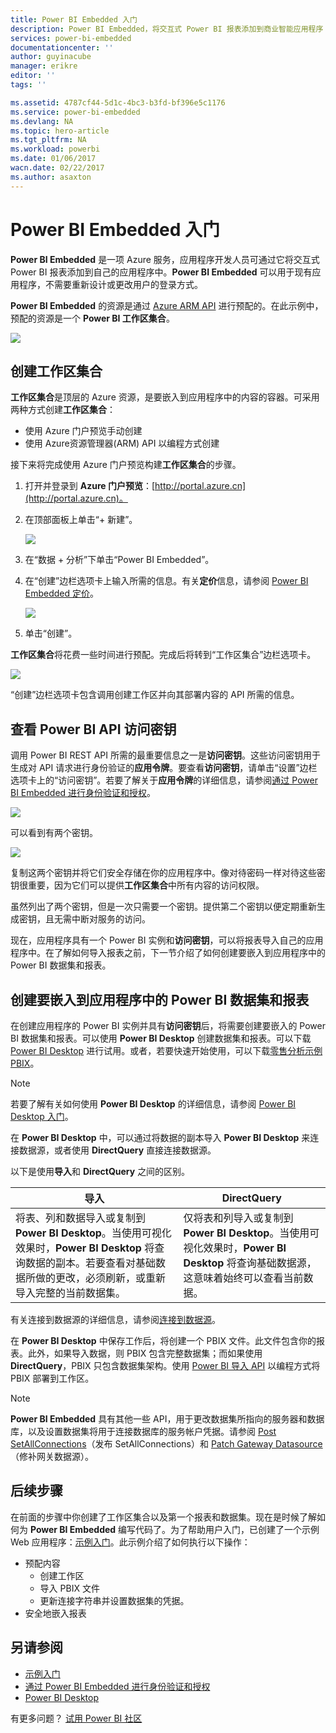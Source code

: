 ```yaml
---
title: Power BI Embedded 入门
description: Power BI Embedded，将交互式 Power BI 报表添加到商业智能应用程序
services: power-bi-embedded
documentationcenter: ''
author: guyinacube
manager: erikre
editor: ''
tags: ''

ms.assetid: 4787cf44-5d1c-4bc3-b3fd-bf396e5c1176
ms.service: power-bi-embedded
ms.devlang: NA
ms.topic: hero-article
ms.tgt_pltfrm: NA
ms.workload: powerbi
ms.date: 01/06/2017
wacn.date: 02/22/2017
ms.author: asaxton
---
```


# Power BI Embedded 入门
**Power BI Embedded** 是一项 Azure 服务，应用程序开发人员可通过它将交互式 Power BI 报表添加到自己的应用程序中。**Power BI Embedded** 可以用于现有应用程序，不需要重新设计或更改用户的登录方式。

**Power BI Embedded** 的资源是通过 [Azure ARM API](https://msdn.microsoft.com/zh-cn/library/mt712306.aspx) 进行预配的。在此示例中，预配的资源是一个 **Power BI 工作区集合**。

![](./media/power-bi-embedded-get-started/introduction.png)  

## 创建工作区集合
**工作区集合**是顶层的 Azure 资源，是要嵌入到应用程序中的内容的容器。可采用两种方式创建**工作区集合**：

- 使用 Azure 门户预览手动创建
- 使用 Azure资源管理器(ARM) API 以编程方式创建

接下来将完成使用 Azure 门户预览构建**工作区集合**的步骤。

1. 打开并登录到 **Azure 门户预览**：[http://portal.azure.cn](http://portal.azure.cn)。
2. 在顶部面板上单击“+ 新建”。

    ![](./media/power-bi-embedded-get-started/create-workspace-1.png)  

3. 在“数据 + 分析”下单击“Power BI Embedded”。
4. 在“创建”边栏选项卡上输入所需的信息。有关**定价**信息，请参阅 [Power BI Embedded 定价](https://www.azure.cn/pricing/details/power-bi-embedded/)。

    ![](./media/power-bi-embedded-get-started/create-workspace-2.png)  

5. 单击“创建”。

**工作区集合**将花费一些时间进行预配。完成后将转到“工作区集合”边栏选项卡。

   ![](./media/power-bi-embedded-get-started/create-workspace-3.png)  

“创建”边栏选项卡包含调用创建工作区并向其部署内容的 API 所需的信息。

## 查看 Power BI API 访问密钥 <a name="view-access-keys"></a>
调用 Power BI REST API 所需的最重要信息之一是**访问密钥**。这些访问密钥用于生成对 API 请求进行身份验证的**应用令牌**。要查看**访问密钥**，请单击“设置”边栏选项卡上的“访问密钥”。若要了解关于**应用令牌**的详细信息，请参阅[通过 Power BI Embedded 进行身份验证和授权](./power-bi-embedded-app-token-flow.md)。

   ![](./media/power-bi-embedded-get-started/access-keys.png)  

可以看到有两个密钥。

   ![](./media/power-bi-embedded-get-started/access-keys-2.png)  

复制这两个密钥并将它们安全存储在你的应用程序中。像对待密码一样对待这些密钥很重要，因为它们可以提供**工作区集合**中所有内容的访问权限。

虽然列出了两个密钥，但是一次只需要一个密钥。提供第二个密钥以便定期重新生成密钥，且无需中断对服务的访问。

现在，应用程序具有一个 Power BI 实例和**访问密钥**，可以将报表导入自己的应用程序中。在了解如何导入报表之前，下一节介绍了如何创建要嵌入到应用程序中的 Power BI 数据集和报表。

## 创建要嵌入到应用程序中的 Power BI 数据集和报表
在创建应用程序的 Power BI 实例并具有**访问密钥**后，将需要创建要嵌入的 Power BI 数据集和报表。可以使用 **Power BI Desktop** 创建数据集和报表。可以下载 [Power BI Desktop](https://go.microsoft.com/fwlink/?LinkId=521662) 进行试用。或者，若要快速开始使用，可以下载[零售分析示例 PBIX](http://go.microsoft.com/fwlink/?LinkID=780547)。

> [!NOTE]
若要了解有关如何使用 **Power BI Desktop** 的详细信息，请参阅 [Power BI Desktop 入门](https://powerbi.microsoft.com/zh-cn/guided-learning/powerbi-learning-0-2-get-started-power-bi-desktop)。

在 **Power BI Desktop** 中，可以通过将数据的副本导入 **Power BI Desktop** 来连接数据源，或者使用 **DirectQuery** 直接连接数据源。

以下是使用**导入**和 **DirectQuery** 之间的区别。

| 导入 | DirectQuery |
| --- | --- |
| 将表、列和数据导入或复制到 **Power BI Desktop**。当使用可视化效果时，**Power BI Desktop** 将查询数据的副本。若要查看对基础数据所做的更改，必须刷新，或重新导入完整的当前数据集。 |仅将表和列导入或复制到 **Power BI Desktop**。当使用可视化效果时，**Power BI Desktop** 将查询基础数据源，这意味着始终可以查看当前数据。 |

有关连接到数据源的详细信息，请参阅[连接到数据源](./power-bi-embedded-connect-datasource.md)。

在 **Power BI Desktop** 中保存工作后，将创建一个 PBIX 文件。此文件包含你的报表。此外，如果导入数据，则 PBIX 包含完整数据集；而如果使用 **DirectQuery**，PBIX 只包含数据集架构。使用 [Power BI 导入 API](https://msdn.microsoft.com/zh-cn/library/mt711504.aspx) 以编程方式将 PBIX 部署到工作区。

> [!NOTE]
**Power BI Embedded** 具有其他一些 API，用于更改数据集所指向的服务器和数据库，以及设置数据集将用于连接数据库的服务帐户凭据。请参阅 [Post SetAllConnections](https://msdn.microsoft.com/zh-cn/library/mt711505.aspx)（发布 SetAllConnections）和 [Patch Gateway Datasource](https://msdn.microsoft.com/zh-cn/library/mt711498.aspx)（修补网关数据源）。

## 后续步骤
在前面的步骤中你创建了工作区集合以及第一个报表和数据集。现在是时候了解如何为 **Power BI Embedded** 编写代码了。为了帮助用户入门，已创建了一个示例 Web 应用程序：[示例入门](./power-bi-embedded-get-started-sample.md)。此示例介绍了如何执行以下操作：

- 预配内容
  - 创建工作区
  - 导入 PBIX 文件
  - 更新连接字符串并设置数据集的凭据。
- 安全地嵌入报表

## 另请参阅
- [示例入门](./power-bi-embedded-get-started-sample.md)
- [通过 Power BI Embedded 进行身份验证和授权](./power-bi-embedded-app-token-flow.md)
- [Power BI Desktop](https://powerbi.microsoft.com/documentation/powerbi-desktop-get-the-desktop/)

有更多问题？ [试用 Power BI 社区](http://community.powerbi.com/)

<!---HONumber=Mooncake_0213_2017-->
<!---Update_Description: meta update -->